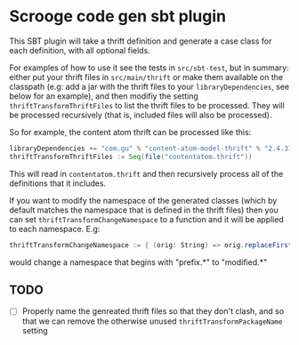 # Scrooge code gen sbt plugin

This SBT plugin will take a thrift definition and generate a case
class for each definition, with all optional fields.

For examples of how to use it see the tests in `src/sbt-test`, but in
summary: either put your thrift files in `src/main/thrift` or make
them available on the classpath (e.g: add a jar with the thrift files
to your `libraryDependencies`, see below for an example), and then
modifiy the setting `thriftTransformThriftFiles` to list the thrift
files to be processed. They will be processed recursively (that is,
included files will also be processed).

So for example, the content atom thrift can be processed like this:

```scala
libraryDependencies += "com.gu" % "content-atom-model-thrift" % "2.4.31"
thriftTransformThriftFiles := Seq(file("contentatom.thrift"))
```

This will read in `contentatom.thrift` and then recursively process
all of the definitions that it includes.

If you want to modify the namespace of the generated classes (which by
default matches the namespace that is defined in the thrift files)
then you can set `thriftTransformChangeNamespace` to a function and it
will be applied to each namespace. E.g:

```scala
thriftTransformChangeNamespace := { (orig: String) => orig.replaceFirst("^prefix.", "modified.") }
```

would change a namespace that begins with "prefix.\*" to "modified.\*"

## TODO

+ [ ] Properly name the genreated thrift files so that they don't
  clash, and so that we can remove the otherwise unused
  `thriftTransformPackageName` setting
